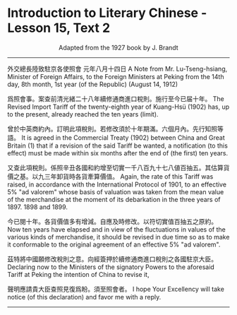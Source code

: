 # Introduction to Literary Chinese - Lesson 15, Text 2

<center>Adapted from the 1927 book by J. Brandt</center>

---

外交總長陸致駐京各使照會 元年八月十四日
A Note from Mr. Lu-Tseng-hsiang, Minister of Foreign Affairs, to the Foreign Ministers at Peking from the 14th day, 8th month, 1st year (of the Republic) (August 14, 1912)

爲照會事。案查前清光緒二十八年續修通商進口稅則。施行至今已届十年。
The Revised Import Tariff of the twenty-eighth year of Kuang-Hsü (1902) has, up to the present, already reached the ten years (limit).

曾於中英商約內。訂明此項稅則。若修改須於十年期滿。六個月內。先行知照等語。
It is agreed in the Commercial Treaty (1902) between China and Great Britain (1) that if a revision of the said Tariff be wanted, a notification (to this effect) must be made within six months after the end of (the first) ten years.

又查此項稅則。係照辛丑各國和約增至切實一千八百九十七八値百抽五。其估算貨價之基。以九三年卸貨時各貨牽算價值。
Again, the rate of this Tariff was raised, in accordance with the International Protocol of 1901, to an effective 5% "ad valorem" whose basis of valuation was taken from the mean value of the merchandise at the moment of its debarkation in the three years of 1897. 1898 and 1899.

今已閱十年。各貨價值多有增減。自應及時修改。以符切實值百抽五之原約。
Now ten years have elapsed and in view of the fluctuations in values of the various kinds of merchandise, it should be revised in due time so as to make it conformable to the original agreement of an effective 5% "ad valorem".

茲特將中國願修改稅則之意。向經簽押於續修通商進口稅則之各國駐京大臣。
Declaring now to the Ministers of the signatory Powers to the aforesaid Tariff at Peking the intention of China to revise it,

聲明應請貴大臣查照見復爲盼。須至照會者。
I hope Your Excellency will take notice (of this declaration) and favor me with a reply.

---
